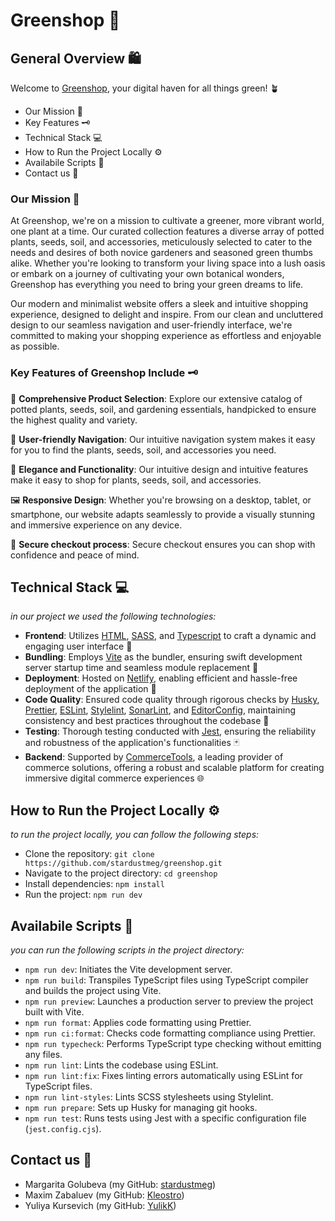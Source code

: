 # Greenshop 🌿

## General Overview 🛍️

Welcome to [Greenshop](https://mad-wizards-greenshop.netlify.app/), your digital haven for all things green! 🪴

- Our Mission 🌸
- Key Features 🗝️
- Technical Stack 💻
- How to Run the Project Locally ⚙️
- Availabile Scripts 📑
- Contact us 📩

### Our Mission 🌸

At Greenshop, we're on a mission to cultivate a greener, more vibrant world, one plant at a time. Our curated collection features a diverse array of potted plants, seeds, soil, and accessories, meticulously selected to cater to the needs and desires of both novice gardeners and seasoned green thumbs alike. Whether you're looking to transform your living space into a lush oasis or embark on a journey of cultivating your own botanical wonders, Greenshop has everything you need to bring your green dreams to life.

Our modern and minimalist website offers a sleek and intuitive shopping experience, designed to delight and inspire. From our clean and uncluttered design to our seamless navigation and user-friendly interface, we're committed to making your shopping experience as effortless and enjoyable as possible.

### Key Features of Greenshop Include 🗝️

🔎 **Comprehensive Product Selection**: Explore our extensive catalog of potted plants, seeds, soil, and gardening essentials, handpicked to ensure the highest quality and variety.

🧭 **User-friendly Navigation**: Our intuitive navigation system makes it easy for you to find the plants, seeds, soil, and accessories you need.

🧩 **Elegance and Functionality**: Our intuitive design and intuitive features make it easy to shop for plants, seeds, soil, and accessories.

🖼️ **Responsive Design**: Whether you're browsing on a desktop, tablet, or smartphone, our website adapts seamlessly to provide a visually stunning and immersive experience on any device.

🔐 **Secure checkout process**: Secure checkout ensures you can shop with confidence and peace of mind.

## Technical Stack 💻

_in our project we used the following technologies:_

- **Frontend**: Utilizes [HTML](https://www.w3schools.com/html/), [SASS](https://sass-lang.com/), and [Typescript](https://www.typescriptlang.org/) to craft a dynamic and engaging user interface 🎨
- **Bundling**: Employs [Vite](https://vitejs.dev/) as the bundler, ensuring swift development server startup time and seamless module replacement 🌳
- **Deployment**: Hosted on [Netlify](https://www.netlify.com/), enabling efficient and hassle-free deployment of the application 🌟
- **Code Quality**: Ensured code quality through rigorous checks by [Husky](https://typicode.github.io/husky/), [Prettier](https://prettier.io/), [ESLint](https://eslint.org/), [Stylelint](https://stylelint.io/), [SonarLint](https://www.sonarsource.com/products/sonarlint/), and [EditorConfig](https://editorconfig.org/), maintaining consistency and best practices throughout the codebase 🐶
- **Testing**: Thorough testing conducted with [Jest](https://jestjs.io/), ensuring the reliability and robustness of the application's functionalities 🃏
- **Backend**: Supported by [CommerceTools](https://commercetools.com/), a leading provider of commerce solutions, offering a robust and scalable platform for creating immersive digital commerce experiences 🌐

## How to Run the Project Locally ⚙️

_to run the project locally, you can follow the following steps:_

- Clone the repository: `git clone https://github.com/stardustmeg/greenshop.git`
- Navigate to the project directory: `cd greenshop`
- Install dependencies: `npm install`
- Run the project: `npm run dev`

## Availabile Scripts 📑

_you can run the following scripts in the project directory:_

- `npm run dev`: Initiates the Vite development server.
- `npm run build`: Transpiles TypeScript files using TypeScript compiler and builds the project using Vite.
- `npm run preview`: Launches a production server to preview the project built with Vite.
- `npm run format`: Applies code formatting using Prettier.
- `npm run ci:format`: Checks code formatting compliance using Prettier.
- `npm run typecheck`: Performs TypeScript type checking without emitting any files.
- `npm run lint`: Lints the codebase using ESLint.
- `npm run lint:fix`: Fixes linting errors automatically using ESLint for TypeScript files.
- `npm run lint-styles`: Lints SCSS stylesheets using Stylelint.
- `npm run prepare`: Sets up Husky for managing git hooks.
- `npm run test`: Runs tests using Jest with a specific configuration file (`jest.config.cjs`).

## Contact us 📩

- Margarita Golubeva (my GitHub: [stardustmeg](https://github.com/stardustmeg))
- Maxim Zabaluev (my GitHub: [Kleostro](https://github.com/kleostro))
- Yuliya Kursevich (my GitHub: [YulikK](https://github.com/yulikk))
